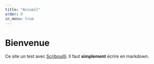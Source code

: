 ```yaml
---
title: "Accueil"
order: 0
in_menu: true
---
```

# Bienvenue

Ce site un test avec [Scribouilli](https://scribouilli.org).
Il faut **simplement** écrire en markdown. 